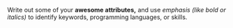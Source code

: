 Write out some of your **awesome attributes,** and use *emphasis (like bold or italics)* to identify keywords, programming languages, or skills. 
